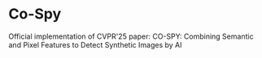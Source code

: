 # Co-Spy
Official implementation of CVPR'25 paper: CO-SPY: Combining Semantic and Pixel Features to Detect Synthetic Images by AI
